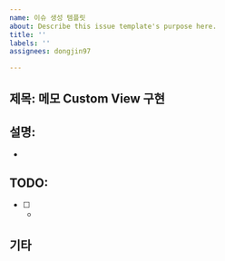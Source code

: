 ```yaml
---
name: 이슈 생성 템플릿
about: Describe this issue template's purpose here.
title: ''
labels: ''
assignees: dongjin97

---
```


## 제목: 메모 Custom View 구현 


## 설명:
- 

## TODO:
- [ ] - 


## 기타
